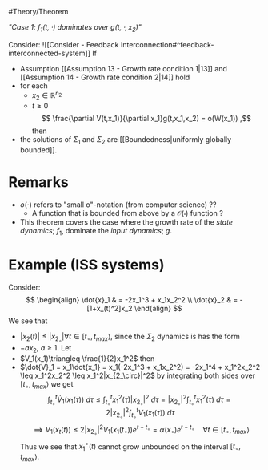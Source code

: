 #Theory/Theorem 

*"Case 1: $f_1(t,\cdot)$ dominates over $g(t,\cdot,x_2)$"*

Consider: ![[Consider - Feedback Interconnection#^feedback-interconnected-system]]
If 
- Assumption [[Assumption 13 - Growth rate condition 1|13]] and [[Assumption 14 - Growth rate condition 2|14]] hold
- for each
	- $x_2\in\mathbb{R}^{n_2}$
	- $t\geq0$
	$$ \frac{\partial V(t,x_1)}{\partial x_1}g(t,x_1,x_2) = o(W(x_1)) ,$$
then
- the solutions of $\Sigma_1$ and $\Sigma_2$ are [[Boundedness|uniformly globally bounded]].




# Remarks
- $o(\cdot)$ refers to "small o"-notation (from computer science) ??
	- A function that is bounded from above by a $\mathcal{O}(\cdot)$ function ?
- This theorem covers the case where the growth rate of the *state dynamics*; $f_1$, dominate the *input dynamics*; $g$.
# Example (ISS systems)
Consider:
$$
\begin{align}
\dot{x}_1 & = -2x_1^3 + x_1x_2^2 \\
\dot{x}_2 & = -[1+x_(t)^2]x_2
\end{align}
$$
We see that
- $|x_2(t)|\leq |x_{2_\circ}| \forall t\in[t_\circ,t_{max}\rangle$,
since the $\Sigma_2$ dynamics is has the form 
- $-ax_2,~a\geq1$.
Let
- $V_1(x_1)\triangleq \frac{1}{2}x_1^2$
then
- $\dot{V}_1 = x_1\dot{x_1} = x_1(-2x_1^3 + x_1x_2^2) = -2x_1^4 + x_1^2x_2^2 \leq x_1^2x_2^2 \leq x_1^2|x_{2_\circ}|^2$ 
by integrating both sides over $[t_\circ,t_{max}\rangle$ we get
$$ \int_{t_\circ}^{t} \dot{V}_1(x_1(\tau))~d\tau \leq \int_{t_\circ}^{t} x_1^2(\tau)|x_{2_\circ}|^2~d\tau = |x_{2_\circ}|^2\int_{t_\circ}^{t} x_1^2(\tau)~d\tau = 2|x_{2_\circ}|^2\int_{t_\circ}^{t} V_1(x_1(\tau))~d\tau$$
$$ \implies  V_1(x_t(t))\leq  2|x_{2_\circ}|^2V_1(x_1(t_\circ))e^{t-t_\circ} = \alpha(x_\circ)e^{t-t_\circ}\quad\forall t\in[t_\circ,t_{max}\rangle$$
Thus we see that $x_1^\circ(t)$ cannot grow unbounded on the interval $[t_\circ,t_{max}\rangle$.